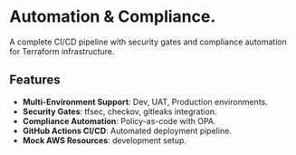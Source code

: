 # Automation & Compliance.

A complete CI/CD pipeline with security gates and compliance automation for Terraform infrastructure.

## Features

- **Multi-Environment Support**: Dev, UAT, Production environments.
- **Security Gates**: tfsec, checkov, gitleaks integration.
- **Compliance Automation**: Policy-as-code with OPA.
- **GitHub Actions CI/CD**: Automated deployment pipeline.
- **Mock AWS Resources**: development setup.

